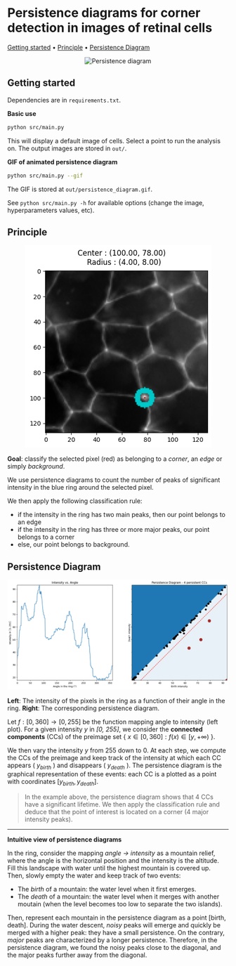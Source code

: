 #  Persistence diagrams for corner detection in images of retinal cells

<p align="left">
  <a href="#getting-started">Getting started</a> •
  <a href="#principle">Principle</a> •
  <a href="#persistence-diagram">Persistence Diagram</a>
</p>

<p align="center">
  <img alt="Persistence diagram" src="docs/persistence_diagram.gif">
</p>

## Getting started

Dependencies are in `requirements.txt`. 

**Basic use**

```bash
python src/main.py
```

This will display a default image of cells. Select a point to run the analysis on. The output images are stored in `out/`. 

**GIF of animated persistence diagram**

```bash
python src/main.py --gif
``` 

The GIF is stored at `out/persistence_diagram.gif`.

See `python src/main.py -h` for available options (change the image, hyperparameters values, etc).

## Principle

<p align="center">
  <img alt="Image of cells, chosen point and ring" src="docs/ring.png">
</p>

**Goal**: classify the selected pixel (red) as belonging to a *corner*, an *edge* or simply *background*. 

We use persistence diagrams to count the number of peaks of significant intensity in the blue ring around the selected pixel.

We then apply the following classification rule: 
- if the intensity in the ring has two main peaks, then our point belongs to an edge
- if the intensity in the ring has three or more major peaks, our point belongs to a corner
- else, our point belongs to background.
  

## Persistence Diagram

<p align="center">
  <img alt="Intensity in the ring and corresponding persistence diagram" src="docs/persistence_diagram.png">
</p>

**Left**: The intensity of the pixels in the ring as a function of their angle in the ring. **Right**: The corresponding persistence diagram. 

Let $f:[0, 360] \rightarrow [0, 255]$ be the function mapping angle to intensity (left plot). For a given intensity *y* in *[0, 255]*, we consider the **connected components** (CCs) of the preimage set { $x \in [0, 360]: f(x) \in [y, +\infty)$ }.

We then vary the intensity $y$ from 255 down to 0. At each step, we compute the CCs of the preimage and keep track of the intensity at which each CC appears ( $y_{birth}$ ) and disappears ( $y_{death}$ ). The persistence diagram is the graphical representation of these events: each CC is a plotted as a point with coordinates $[y_{birth}, y_{death}]$.

> In the example above, the persistence diagram shows that 4 CCs have a significant lifetime. We then apply the classification rule and deduce that the point of interest is located on a corner (4 major intensity peaks).

---

**Intuitive view of persistence diagrams** 

In the ring, consider the mapping *angle -> intensity* as a mountain relief, where the angle is the horizontal position and the intensity is the altitude. Fill this landscape with water until the highest mountain is covered up. Then, slowly empty the water and keep track of two events:

- The *birth* of a mountain: the water level when it first emerges.
- The *death* of a mountain: the water level when it merges with another moutain (when the level becomes too low to separate the two islands). 

Then, represent each mountain in the persistence diagram as a point [birth, death]. During the water descent, *noisy* peaks will emerge and quickly be merged with a higher peak: they have a small persistence. On the contrary, *major* peaks are characterized by a longer persistence. Therefore, in the persistence diagram, we found the noisy peaks close to the diagonal, and the major peaks further away from the diagonal. 


